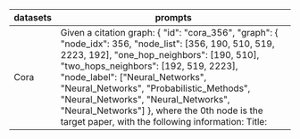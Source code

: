 | datasets| prompts |
| --- | --- |
| Cora | Given a citation graph: { "id": "cora_356", "graph": { "node_idx": 356, "node_list": [356, 190, 510, 519, 2223, 192], "one_hop_neighbors": [190, 510], "two_hops_neighbors": [192, 519, 2223], "node_label": ["Neural_Networks", "Neural_Networks", "Probabilistic_Methods", "Neural_Networks", "Neural_Networks", "Neural_Networks"] }, where the 0th node is the target paper, with the following information: Title: <Title Text>, Abstract: <Abstract Text>. <br />And in the 'node label' list / 'GNN-predicted node label' list, you'll find the human-annotated / GNN-predicted subcategories corresponding to the neighbors within two hops of the target paper as per the 'node_list'. <br />Question: Which CS sub-category does this paper belong to? Give the most likely CS sub-categories of this paper directly, choosing from "Case_Based", "Genetic_Algorithms", "Neural_Networks", "Probabilistic_Methods", "Reinforcement_Learning", "Rule_Learning", "Theory".<br />Ensure that your response can be parsed by Python json, using the following format as an example: {"classification result": "Genetic_Algorithms", "explanation": "your explanation for your classification here"}. Ensure that the classification result must match one of the given choices. |
| --- | --- |
| Wisconsin | Given a webpage link graph: { "id": "wisconsin_62", "graph": { "node_idx": 62, "node_list": [62, 166, 189, 165, 84], "one_hop_neighbors": [166, 189], "two_hops_neighbors": [84, 165], "node_label": ["course", "student", "student", "student", "faculty"] }, where the 0th node is the target webpage, with the following content: <webpage content text>. <br />And in the 'node label' list / 'GNN-predicted node label' list, you'll find the human-annotated / GNN-predicted subcategories corresponding to the neighbors within two hops of the target paper as per the 'node_list'. <br />Question: Which category does this webpage belong to? Give the most likely category of this webpage directly, choosing from "courser", "faculty", "student", "project", "staff".<br />Ensure that your response can be parsed by Python json, using the following format as an example: {"classification result": "student", "explanation": "your explanation for your classification here",}<br />Ensure that the classification result must match one of the given choices. |